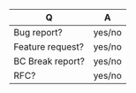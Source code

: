| Q                     | A
| --------------------- | -----
| Bug report?           | yes/no
| Feature request?      | yes/no
| BC Break report?      | yes/no
| RFC?                  | yes/no

<!--
- Please fill in this template according to your issue.
- For support request or how-tos, join the chat at https://gitter.im/rollerworks/search
- Otherwise, replace this comment by the description of your issue.

Please also note that this project is released with a Contributor Code of Conduct.
By participating in this project you agree to abide by its terms.
The Code of Conduct can be found at https://github.com/rollerworks/contributing/blob/master/CODE_OF_CONDUCT.md.
-->
